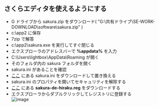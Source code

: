 ## さくらエディタを使えるようにする
- G ドライブから sakura.zip をダウンロード( "G:\共有ドライブ\SE-WORK-DOWNLOAD\software\sakura.zip" )
- c:\app2 に保存
- 7zip で解答
- c:\app2\sakura.exe を実行してすぐ閉じる
- エクスプローラのアドレスバーで **%appdata%** を入力
- C:\Users\lightbox\AppData\Roaming が開く
- そのフォルダ内の sakura フォルダを開く
- sakura.ini があることを確認
- [ここ](https://github.com/winofsql/subject-2022-software) にある sakura.ini をダウンロードして置き換える
- sakura.ini のプロパティを開いてセキャュリティを解除する
- [ここ](https://github.com/winofsql/subject-2022-software) にある **sakura-de-hiraku.reg** をダウンロードする
- エクスプローラからダブルクリックしてレジストリに登録する\
![image](https://user-images.githubusercontent.com/1501327/163703311-6ddf852d-722d-489c-b93a-31426f7d2bc6.png)

